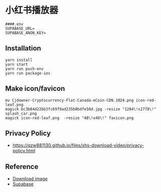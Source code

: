 # 小红书播放器

```
####.env
SUPABASE_URL=
SUPABASE_ANON_KEY=
```

## Installation
```
yarn install
yarn start
yarn run push-env
yarn run package-ios
```


## Make icon/favicon
```
mv Cjdowner-Cryptocurrency-Flat-Canada-eCoin-CDN.1024.png icon-red-leaf.png
magick bc3b84d22bb3fc69f9ad235b8bdfe50d.jpg -resize "1284\!x2778\!" splash_car.png
magick icon-red-leaf.png  -resize "48\!x48\!" favicon.png
```

## Privacy Policy
* https://qzw881130.github.io/files/xhs-download-video/privacy-policy.html

## Reference
* [Download image](https://www.pinterest.com/pin/625578204504140036/)
* [Supabase](https://supabase.com/)